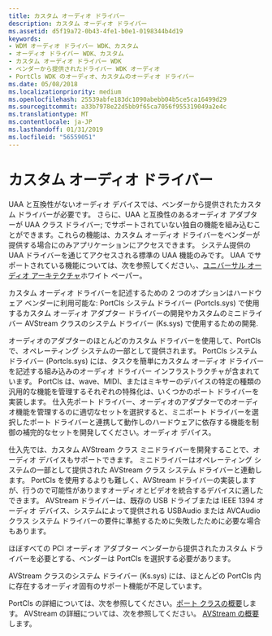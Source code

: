 ```yaml
---
title: カスタム オーディオ ドライバー
description: カスタム オーディオ ドライバー
ms.assetid: d5f19a72-0b43-4fe1-b0e1-0198344b4d19
keywords:
- WDM オーディオ ドライバー WDK、カスタム
- オーディオ ドライバー WDK、カスタム
- カスタム オーディオ ドライバー WDK
- ベンダーから提供されたドライバー WDK オーディオ
- PortCls WDK のオーディオ、カスタムのオーディオ ドライバー
ms.date: 05/08/2018
ms.localizationpriority: medium
ms.openlocfilehash: 25539abfe183dc1090abebb04b5ce5ca16499d29
ms.sourcegitcommit: a33b7978e22d5bb9f65ca7056f955319049a2e4c
ms.translationtype: MT
ms.contentlocale: ja-JP
ms.lasthandoff: 01/31/2019
ms.locfileid: "56559051"
---
```

# <a name="custom-audio-drivers"></a>カスタム オーディオ ドライバー


UAA と互換性がないオーディオ デバイスでは、ベンダーから提供されたカスタム ドライバーが必要です。 さらに、UAA と互換性のあるオーディオ アダプターが UAA クラス ドライバー; でサポートされていない独自の機能を組み込むことができます。これらの機能は、カスタム オーディオ ドライバーをベンダーが提供する場合にのみアプリケーションにアクセスできます。 システム提供の UAA ドライバーを通じてアクセスされる標準の UAA 機能のみです。 UAA でサポートされている機能については、次を参照してください。、[ユニバーサル オーディオ アーキテクチャ](https://download.microsoft.com/download/9/c/5/9c5b2167-8017-4bae-9fde-d599bac8184a/UAA_Guidelines.doc)ホワイト ペーパー。

カスタム オーディオ ドライバーを記述するための 2 つのオプションはハードウェア ベンダーに利用可能な: PortCls システム ドライバー (Portcls.sys) で使用するカスタム オーディオ アダプター ドライバーの開発やカスタムのミニドライバー AVStream クラスのシステム ドライバー (Ks.sys) で使用するための開発.

オーディオのアダプターのほとんどのカスタム ドライバーを使用して、PortCls で、オペレーティング システムの一部として提供されます。 PortCls システム ドライバー (Portcls.sys) には、タスクを簡単にカスタム オーディオ ドライバーを記述する組み込みのオーディオ ドライバー インフラストラクチャが含まれています。 PortCls は、wave、MIDI、またはミキサーのデバイスの特定の種類の汎用的な機能を管理するそれぞれの特殊化は、いくつかのポート ドライバーを実装します。 仕入先ポート ドライバー、オーディオのアダプターでのオーディオ機能を管理するのに適切なセットを選択すると、ミニポート ドライバーを選択したポート ドライバーと連携して動作しのハードウェアに依存する機能を制御の補完的なセットを開発してください。オーディオ デバイス。

仕入先では、カスタム AVStream クラス ミニドライバーを開発することで、オーディオ デバイスもサポートできます。 ミニドライバーはオペレーティング システムの一部として提供された AVStream クラス システム ドライバーと連動します。 PortCls を使用するよりも難しく、AVStream ドライバーの実装しますが、行うので可能性がありますオーディオとビデオを統合するデバイスに適したできます。 AVStream ドライバーは、既存の USB ドライブまたは IEEE 1394 オーディオ デバイス、システムによって提供される USBAudio または AVCAudio クラス システム ドライバーの要件に準拠するために失敗したために必要な場合もあります。

ほぼすべての PCI オーディオ アダプター ベンダーから提供されたカスタム ドライバーを必要とする、ベンダーは PortCls を選択する必要があります。

AVStream クラスのシステム ドライバー (Ks.sys) には、ほとんどの PortCls 内に存在するオーディオ固有のサポート機能が不足しています。

PortCls の詳細については、次を参照してください。[ポート クラスの概要](introduction-to-port-class.md)します。 AVStream の詳細については、次を参照してください。 [AVStream の概要](https://msdn.microsoft.com/library/windows/hardware/ff554240)します。

 

 




